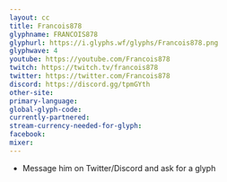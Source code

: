 ```yaml
---
layout: cc
title: Francois878
glyphname: FRANCOIS878
glyphurl: https://i.glyphs.wf/glyphs/Francois878.png
glyphwave: 4
youtube: https://youtube.com/Francois878
twitch: https://twitch.tv/francois878
twitter: https://twitter.com/Francois878
discord: https://discord.gg/tpmGYth
other-site: 
primary-language: 
global-glyph-code: 
currently-partnered: 
stream-currency-needed-for-glyph: 
facebook: 
mixer: 
---
```

* Message him on Twitter/Discord and ask for a glyph
